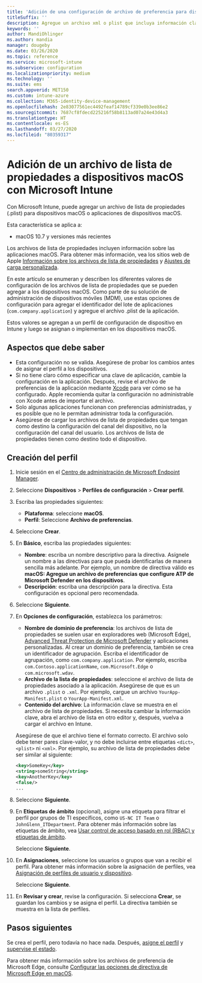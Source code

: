```yaml
---
title: 'Adición de una configuración de archivo de preferencia para dispositivos macOS en Microsoft Intune: Azure | Microsoft Docs'
titleSuffix: ''
description: Agregue un archivo xml o plist que incluya información clave sobre la aplicación. Use un perfil de configuración de dispositivo de archivo de preferencias para cambiar la información clave del archivo de lista de propiedades y asígnelo a sus dispositivos macOS.
keywords: ''
author: MandiOhlinger
ms.author: mandia
manager: dougeby
ms.date: 03/26/2020
ms.topic: reference
ms.service: microsoft-intune
ms.subservice: configuration
ms.localizationpriority: medium
ms.technology: ''
ms.suite: ems
search.appverid: MET150
ms.custom: intune-azure
ms.collection: M365-identity-device-management
ms.openlocfilehash: 2e83077561ec4492feaf14789cf339e0b3ee86e2
ms.sourcegitcommit: 7687cf8fdecd225216f58b8113ad07a24e43d4a3
ms.translationtype: HT
ms.contentlocale: es-ES
ms.lasthandoff: 03/27/2020
ms.locfileid: "80359317"
---
```

# <a name="add-a-property-list-file-to-macos-devices-using-microsoft-intune"></a>Adición de un archivo de lista de propiedades a dispositivos macOS con Microsoft Intune

Con Microsoft Intune, puede agregar un archivo de lista de propiedades (.plist) para dispositivos macOS o aplicaciones de dispositivos macOS.

Esta característica se aplica a:

- macOS 10.7 y versiones más recientes

Los archivos de lista de propiedades incluyen información sobre las aplicaciones macOS. Para obtener más información, vea los sitios web de Apple [Información sobre los archivos de lista de propiedades](https://developer.apple.com/library/archive/documentation/General/Reference/InfoPlistKeyReference/Articles/AboutInformationPropertyListFiles.html) y [Ajustes de carga personalizada](https://support.apple.com/guide/mdm/custom-mdm9abbdbe7/1/web/1).

En este artículo se enumeran y describen los diferentes valores de configuración de los archivos de lista de propiedades que se pueden agregar a los dispositivos macOS. Como parte de su solución de administración de dispositivos móviles (MDM), use estas opciones de configuración para agregar el identificador del lote de aplicaciones (`com.company.application`) y agregue el archivo .plist de la aplicación.

Estos valores se agregan a un perfil de configuración de dispositivo en Intune y luego se asignan o implementan en los dispositivos macOS.

## <a name="what-you-need-to-know"></a>Aspectos que debe saber

- Esta configuración no se valida. Asegúrese de probar los cambios antes de asignar el perfil a los dispositivos.
- Si no tiene claro cómo especificar una clave de aplicación, cambie la configuración en la aplicación. Después, revise el archivo de preferencias de la aplicación mediante [Xcode](https://developer.apple.com/xcode/) para ver cómo se ha configurado. Apple recomienda quitar la configuración no administrable con Xcode antes de importar el archivo.
- Solo algunas aplicaciones funcionan con preferencias administradas, y es posible que no le permitan administrar toda la configuración.
- Asegúrese de cargar los archivos de lista de propiedades que tengan como destino la configuración del canal del dispositivo, no la configuración del canal del usuario. Los archivos de lista de propiedades tienen como destino todo el dispositivo.

## <a name="create-the-profile"></a>Creación del perfil

1. Inicie sesión en el [Centro de administración de Microsoft Endpoint Manager](https://go.microsoft.com/fwlink/?linkid=2109431).
2. Seleccione **Dispositivos** > **Perfiles de configuración** > **Crear perfil**.
3. Escriba las propiedades siguientes:

    - **Plataforma**: seleccione **macOS**.
    - **Perfil**: Seleccione **Archivo de preferencias**.

4. Seleccione **Crear**.
5. En **Básico**, escriba las propiedades siguientes:

    - **Nombre**: escriba un nombre descriptivo para la directiva. Asígnele un nombre a las directivas para que pueda identificarlas de manera sencilla más adelante. Por ejemplo, un nombre de directiva válido es **macOS: Agregue un archivo de preferencias que configure ATP de Microsoft Defender en los dispositivos**.
    - **Descripción**: escriba una descripción para la directiva. Esta configuración es opcional pero recomendada.

6. Seleccione **Siguiente**.

7. En **Opciones de configuración**, establezca los parámetros:

    - **Nombre de dominio de preferencia**: los archivos de lista de propiedades se suelen usar en exploradores web (Microsoft Edge), [Advanced Threat Protection de Microsoft Defender](https://docs.microsoft.com/windows/security/threat-protection/microsoft-defender-atp/microsoft-defender-atp-mac) y aplicaciones personalizadas. Al crear un dominio de preferencia, también se crea un identificador de agrupación. Escriba el identificador de agrupación, como `com.company.application`. Por ejemplo, escriba `com.Contoso.applicationName`, `com.Microsoft.Edge` o `com.microsoft.wdav`.
    - **Archivo de la lista de propiedades**: seleccione el archivo de lista de propiedades asociado a la aplicación. Asegúrese de que es un archivo `.plist` o `.xml`. Por ejemplo, cargue un archivo `YourApp-Manifest.plist` o `YourApp-Manifest.xml`.
    - **Contenido del archivo**: La información clave se muestra en el archivo de lista de propiedades. Si necesita cambiar la información clave, abra el archivo de lista en otro editor y, después, vuelva a cargar el archivo en Intune.

    Asegúrese de que el archivo tiene el formato correcto. El archivo solo debe tener pares clave-valor, y no debe incluirse entre etiquetas `<dict>`, `<plist>` ni `<xml>`. Por ejemplo, su archivo de lista de propiedades debe ser similar al siguiente:

    ```xml
    <key>SomeKey</key>
    <string>someString</string>
    <key>AnotherKey</key>
    <false/>
    ...
    ```

8. Seleccione **Siguiente**.
9. En **Etiquetas de ámbito** (opcional), asigne una etiqueta para filtrar el perfil por grupos de TI específicos, como `US-NC IT Team` o `JohnGlenn_ITDepartment`. Para obtener más información sobre las etiquetas de ámbito, vea [Usar control de acceso basado en rol (RBAC) y etiquetas de ámbito](../fundamentals/scope-tags.md).

    Seleccione **Siguiente**.

10. En **Asignaciones**, seleccione los usuarios o grupos que van a recibir el perfil. Para obtener más información sobre la asignación de perfiles, vea [Asignación de perfiles de usuario y dispositivo](device-profile-assign.md).

    Seleccione **Siguiente**.

11. En **Revisar y crear**, revise la configuración. Si selecciona **Crear**, se guardan los cambios y se asigna el perfil. La directiva también se muestra en la lista de perfiles.

## <a name="next-steps"></a>Pasos siguientes

Se crea el perfil, pero todavía no hace nada. Después, [asigne el perfil](device-profile-assign.md) y [supervise el estado](device-profile-monitor.md).

Para obtener más información sobre los archivos de preferencia de Microsoft Edge, consulte [Configurar las opciones de directiva de Microsoft Edge en macOS](https://docs.microsoft.com/deployedge/configure-microsoft-edge-on-mac).
